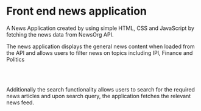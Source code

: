 # Front end news application
<p> A News Application created by using simple HTML, CSS and JavaScript by fetching the news data from NewsOrg API.</p>
<p>The news application displays the general news content when loaded from the API and allows users to filter news on topics including IPl, Finance and Politics </p>
<br><br>
<p>Additionally the search functionality allows users to search for the required news articles and upon search query, the application fetches the relevant news feed.</p>